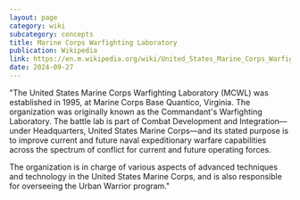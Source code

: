 ```yaml
---
layout: page
category: wiki
subcategory: concepts
title: Marine Corps Warfighting Laboratory
publication: Wikipedia
link: https://en.m.wikipedia.org/wiki/United_States_Marine_Corps_Warfighting_Laboratory
date: 2024-09-27
---
```


"The United States Marine Corps Warfighting Laboratory (MCWL) was established in 1995, at Marine Corps Base Quantico, Virginia. The organization was originally known as the Commandant's Warfighting Laboratory. The battle lab is part of Combat Development and Integration—under Headquarters, United States Marine Corps—and its stated purpose is to improve current and future naval expeditionary warfare capabilities across the spectrum of conflict for current and future operating forces.

The organization is in charge of various aspects of advanced techniques and technology in the United States Marine Corps, and is also responsible for overseeing the Urban Warrior program."
